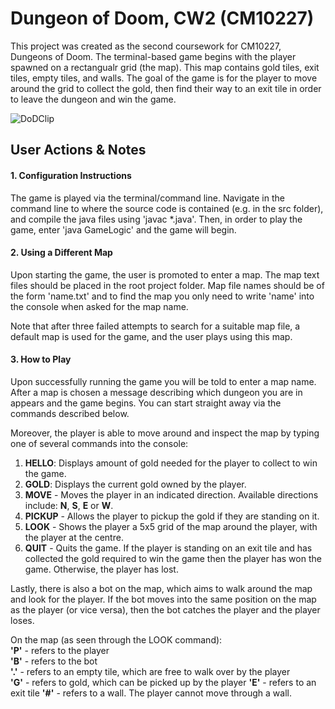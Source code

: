 # Dungeon of Doom, CW2 (CM10227) 

This project was created as the second coursework for CM10227, Dungeons of Doom. The terminal-based game begins with the player spawned on a rectangualr grid (the map). This map contains gold tiles, exit tiles, empty tiles, and walls. The goal of the game is for the player to move around the grid to collect the gold, then find their way to an exit tile in order to leave the dungeon and win the game. 

![DoDClip](https://github.com/KonerK/Dungeons-of-Doom/assets/66024237/9682a201-16ac-4f62-bb20-fcd1c5e53984)

## User Actions & Notes

#### 1. Configuration Instructions

The game is played via the terminal/command line. Navigate in the command line to where the source code is contained (e.g. in the src folder), and compile the java files using 'javac *.java'. Then, in order to play the game, enter 'java GameLogic' and the game will begin.

#### 2. Using a Different Map

Upon starting the game, the user is promoted to enter a map. The map text files should be placed in the root project folder.  Map file names should be of the form 'name.txt' and to find the map you only need to write 'name' into the console when asked for the map name.

Note that after three failed attempts to search for a suitable map file, a default map is used for the game, and the user plays using this map. 

#### 3. How to Play
Upon successfully running the game you will be told to enter a map name. After a map is chosen a message describing which dungeon you are in appears and the game begins. You can start straight away via the commands described below. 

Moreover, the player is able to move around and inspect the map by typing one of several commands into the console: 

1. **HELLO**: Displays amount of gold needed for the player to collect to win the game.
2. **GOLD**: Displays the current gold owned by the player. 
3. **MOVE** <direction> - Moves the player in an indicated direction. Available directions include: **N**, **S**, **E** or **W**.
4. **PICKUP** - Allows the player to pickup the gold if they are standing on it.
5. **LOOK** - Shows the player a 5x5 grid of the map around the player, with the player at the centre.
6. **QUIT** - Quits the game. If the player is standing on an exit tile and has collected the gold required to win the game then the player has won the game. Otherwise, the player has lost. 

Lastly, there is also a bot on the map, which aims to walk around the map and look for the player. If the bot moves into the same position on the map as the player (or vice versa), then the bot catches the player and the player loses.

On the map (as seen through the LOOK command): <br>
**'P'** - refers to the player <br>
**'B'** - refers to the bot <br>
**'.'** - refers to an empty tile, which are free to walk over by the player <br>
**'G'** - refers to gold, which can be picked up by the player
**'E'** - refers to an exit tile
**'#'** - refers to a wall. The player cannot move through a wall.







